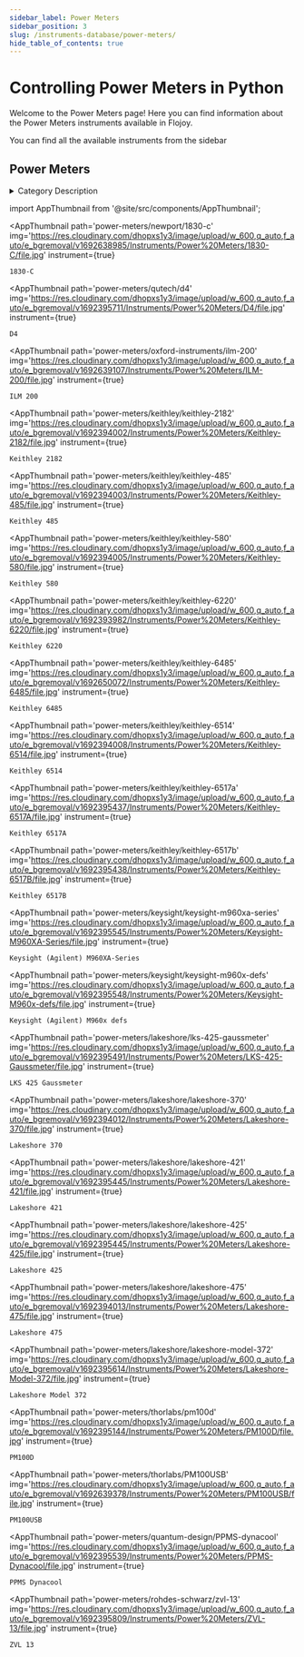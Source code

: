 ```yaml
--- 
sidebar_label: Power Meters
sidebar_position: 3
slug: /instruments-database/power-meters/
hide_table_of_contents: true
---
```


# Controlling Power Meters in Python

Welcome to the Power Meters page! Here you can find information about the Power Meters instruments available in Flojoy.

You can find all the available instruments from the sidebar


## Power Meters 

<details> 
<summary>Category Description</summary> 
A Power Meter is one of the most useful and simple instruments to measure electrical power when no deeper analysis of the measured data is required. It measures the voltage (V) and current (A) and derives from these the most important power results. Power meters are perfect for technicians and engineers performing simple tasks like stand-by power measurements. 
</details> 

<!-- Custom component -->
import AppThumbnail from '@site/src/components/AppThumbnail';

<div className="flex flex-wrap">

<AppThumbnail 
    path='power-meters/newport/1830-c'
    img='https://res.cloudinary.com/dhopxs1y3/image/upload/w_600,q_auto,f_auto/e_bgremoval/v1692638985/Instruments/Power%20Meters/1830-C/file.jpg'
    instrument={true}
>
    1830-C
</AppThumbnail>

<AppThumbnail 
    path='power-meters/qutech/d4'
    img='https://res.cloudinary.com/dhopxs1y3/image/upload/w_600,q_auto,f_auto/e_bgremoval/v1692395711/Instruments/Power%20Meters/D4/file.jpg'
    instrument={true}
>
    D4
</AppThumbnail>

<AppThumbnail 
    path='power-meters/oxford-instruments/ilm-200'
    img='https://res.cloudinary.com/dhopxs1y3/image/upload/w_600,q_auto,f_auto/e_bgremoval/v1692639107/Instruments/Power%20Meters/ILM-200/file.jpg'
    instrument={true}
>
    ILM 200
</AppThumbnail>

<AppThumbnail 
    path='power-meters/keithley/keithley-2182'
    img='https://res.cloudinary.com/dhopxs1y3/image/upload/w_600,q_auto,f_auto/e_bgremoval/v1692394002/Instruments/Power%20Meters/Keithley-2182/file.jpg'
    instrument={true}
>
    Keithley 2182
</AppThumbnail>

<AppThumbnail 
    path='power-meters/keithley/keithley-485'
    img='https://res.cloudinary.com/dhopxs1y3/image/upload/w_600,q_auto,f_auto/e_bgremoval/v1692394003/Instruments/Power%20Meters/Keithley-485/file.jpg'
    instrument={true}
>
    Keithley 485
</AppThumbnail>

<AppThumbnail 
    path='power-meters/keithley/keithley-580'
    img='https://res.cloudinary.com/dhopxs1y3/image/upload/w_600,q_auto,f_auto/e_bgremoval/v1692394005/Instruments/Power%20Meters/Keithley-580/file.jpg'
    instrument={true}
>
    Keithley 580
</AppThumbnail>

<AppThumbnail 
    path='power-meters/keithley/keithley-6220'
    img='https://res.cloudinary.com/dhopxs1y3/image/upload/w_600,q_auto,f_auto/e_bgremoval/v1692393982/Instruments/Power%20Meters/Keithley-6220/file.jpg'
    instrument={true}
>
    Keithley 6220
</AppThumbnail>

<AppThumbnail 
    path='power-meters/keithley/keithley-6485'
    img='https://res.cloudinary.com/dhopxs1y3/image/upload/w_600,q_auto,f_auto/e_bgremoval/v1692650072/Instruments/Power%20Meters/Keithley-6485/file.jpg'
    instrument={true}
>
    Keithley 6485
</AppThumbnail>

<AppThumbnail 
    path='power-meters/keithley/keithley-6514'
    img='https://res.cloudinary.com/dhopxs1y3/image/upload/w_600,q_auto,f_auto/e_bgremoval/v1692394008/Instruments/Power%20Meters/Keithley-6514/file.jpg'
    instrument={true}
>
    Keithley 6514
</AppThumbnail>

<AppThumbnail 
    path='power-meters/keithley/keithley-6517a'
    img='https://res.cloudinary.com/dhopxs1y3/image/upload/w_600,q_auto,f_auto/e_bgremoval/v1692395437/Instruments/Power%20Meters/Keithley-6517A/file.jpg'
    instrument={true}
>
    Keithley 6517A
</AppThumbnail>

<AppThumbnail 
    path='power-meters/keithley/keithley-6517b'
    img='https://res.cloudinary.com/dhopxs1y3/image/upload/w_600,q_auto,f_auto/e_bgremoval/v1692395438/Instruments/Power%20Meters/Keithley-6517B/file.jpg'
    instrument={true}
>
    Keithley 6517B
</AppThumbnail>

<AppThumbnail 
    path='power-meters/keysight/keysight-m960xa-series'
    img='https://res.cloudinary.com/dhopxs1y3/image/upload/w_600,q_auto,f_auto/e_bgremoval/v1692395545/Instruments/Power%20Meters/Keysight-M960XA-Series/file.jpg'
    instrument={true}
>
    Keysight (Agilent) M960XA-Series
</AppThumbnail>

<AppThumbnail 
    path='power-meters/keysight/keysight-m960x-defs'
    img='https://res.cloudinary.com/dhopxs1y3/image/upload/w_600,q_auto,f_auto/e_bgremoval/v1692395548/Instruments/Power%20Meters/Keysight-M960x-defs/file.jpg'
    instrument={true}
>
    Keysight (Agilent) M960x defs
</AppThumbnail>

<AppThumbnail 
    path='power-meters/lakeshore/lks-425-gaussmeter'
    img='https://res.cloudinary.com/dhopxs1y3/image/upload/w_600,q_auto,f_auto/e_bgremoval/v1692395491/Instruments/Power%20Meters/LKS-425-Gaussmeter/file.jpg'
    instrument={true}
>
    LKS 425 Gaussmeter
</AppThumbnail>

<AppThumbnail 
    path='power-meters/lakeshore/lakeshore-370'
    img='https://res.cloudinary.com/dhopxs1y3/image/upload/w_600,q_auto,f_auto/e_bgremoval/v1692394012/Instruments/Power%20Meters/Lakeshore-370/file.jpg'
    instrument={true}
>
    Lakeshore 370
</AppThumbnail>

<AppThumbnail 
    path='power-meters/lakeshore/lakeshore-421'
    img='https://res.cloudinary.com/dhopxs1y3/image/upload/w_600,q_auto,f_auto/e_bgremoval/v1692395445/Instruments/Power%20Meters/Lakeshore-421/file.jpg'
    instrument={true}
>
    Lakeshore 421
</AppThumbnail>

<AppThumbnail 
    path='power-meters/lakeshore/lakeshore-425'
    img='https://res.cloudinary.com/dhopxs1y3/image/upload/w_600,q_auto,f_auto/e_bgremoval/v1692395445/Instruments/Power%20Meters/Lakeshore-425/file.jpg'
    instrument={true}
>
    Lakeshore 425
</AppThumbnail>

<AppThumbnail 
    path='power-meters/lakeshore/lakeshore-475'
    img='https://res.cloudinary.com/dhopxs1y3/image/upload/w_600,q_auto,f_auto/e_bgremoval/v1692394013/Instruments/Power%20Meters/Lakeshore-475/file.jpg'
    instrument={true}
>
    Lakeshore 475
</AppThumbnail>

<AppThumbnail 
    path='power-meters/lakeshore/lakeshore-model-372'
    img='https://res.cloudinary.com/dhopxs1y3/image/upload/w_600,q_auto,f_auto/e_bgremoval/v1692395614/Instruments/Power%20Meters/Lakeshore-Model-372/file.jpg'
    instrument={true}
>
    Lakeshore Model 372
</AppThumbnail>

<AppThumbnail 
    path='power-meters/thorlabs/pm100d'
    img='https://res.cloudinary.com/dhopxs1y3/image/upload/w_600,q_auto,f_auto/e_bgremoval/v1692395144/Instruments/Power%20Meters/PM100D/file.jpg'
    instrument={true}
>
    PM100D
</AppThumbnail>

<AppThumbnail 
    path='power-meters/thorlabs/PM100USB'
    img='https://res.cloudinary.com/dhopxs1y3/image/upload/w_600,q_auto,f_auto/e_bgremoval/v1692639378/Instruments/Power%20Meters/PM100USB/file.jpg'
    instrument={true}
>
    PM100USB
</AppThumbnail>

<AppThumbnail 
    path='power-meters/quantum-design/PPMS-dynacool'
    img='https://res.cloudinary.com/dhopxs1y3/image/upload/w_600,q_auto,f_auto/e_bgremoval/v1692395539/Instruments/Power%20Meters/PPMS-Dynacool/file.jpg'
    instrument={true}
>
    PPMS Dynacool
</AppThumbnail>

<AppThumbnail 
    path='power-meters/rohdes-schwarz/zvl-13'
    img='https://res.cloudinary.com/dhopxs1y3/image/upload/w_600,q_auto,f_auto/e_bgremoval/v1692395809/Instruments/Power%20Meters/ZVL-13/file.jpg'
    instrument={true}
>
    ZVL 13
</AppThumbnail>
</div>